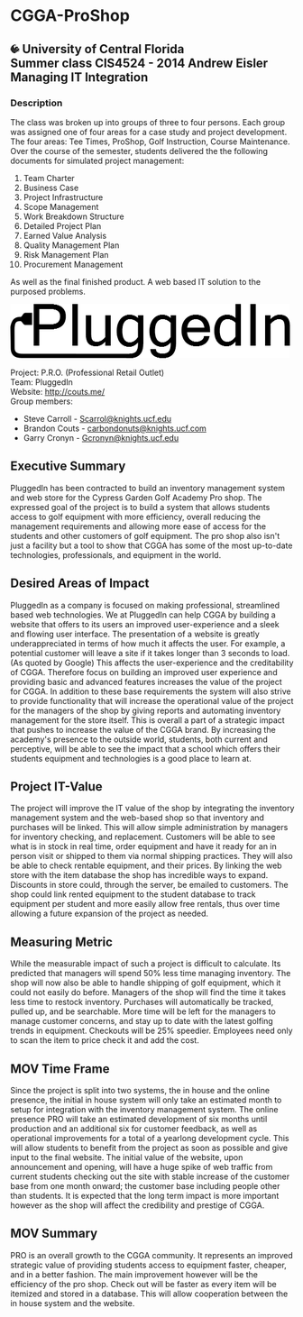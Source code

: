 CGGA-ProShop
============
![alt text](https://github.com/CGGA-ProShop/Pro/raw/master/public/images/logos/pegasus-icon.png "UCF Pegasus") University of Central Florida<br>
Summer class CIS4524 - 2014 Andrew Eisler
Managing IT Integration
-------------
<h3>Description</h3>
The class was broken up into groups of three to four persons. Each group was assigned one of four
areas for a case study and project development. The four areas: Tee Times, ProShop, Golf Instruction,
Course Maintenance. Over the course of the semester, students delivered the the following documents for
simulated project management:

1. Team Charter
2. Business Case
3. Project Infrastructure
4. Scope Management
5. Work Breakdown Structure
6. Detailed Project Plan
7. Earned Value Analysis
8. Quality Management Plan
9. Risk Management Plan
10. Procurement Management

As well as the final finished product. A web based IT solution to the purposed problems.

![Picture](https://github.com/CGGA-ProShop/Pro/raw/master/public/images/logos/pluggedIn-logo.png)

Project: P.R.O. (Professional Retail Outlet)<br>
Team: PluggedIn<br>
Website: http://couts.me/<br>
Group members:
* Steve Carroll - Scarrol@knights.ucf.edu
* Brandon Couts - carbondonuts@knights.ucf.com
* Garry Cronyn - Gcronyn@knights.ucf.edu

Executive Summary
--------------
PluggedIn has been contracted to build an inventory management system and web store for the Cypress Garden Golf Academy Pro shop. The expressed goal of the project is to build a system that allows students access to golf equipment with more efficiency, overall reducing the management requirements and allowing more ease of access for the students and other customers of golf equipment. The pro shop also isn't just a facility but a tool to show that CGGA has some of the most up-to-date technologies, professionals, and equipment in the world.

Desired Areas of Impact
--------------
PluggedIn as a company is focused on making professional, streamlined based web technologies. We at PluggedIn can help CGGA by building a website that offers to its users an improved user-experience and a sleek and flowing user interface. The presentation of a website is greatly underappreciated in terms of how much it affects the user. For example, a potential customer will leave a site if it takes longer than 3 seconds to load. (As quoted by Google) This affects the user-experience and the creditability of CGGA. Therefore focus on building an improved user experience and providing basic and advanced features increases the value of the project for CGGA. In addition to these base requirements the system will also strive to provide functionality that will increase the operational value of the project for the managers of the shop by giving reports and automating inventory management for the store itself. This is overall a part of a strategic impact that pushes to increase the value of the CGGA brand. By increasing the academy's presence to the outside world, students, both current and perceptive, will be able to see the impact that a school which offers their students equipment and technologies is a good place to learn at.

Project IT-Value
-------------
The project will improve the IT value of the shop by integrating the inventory management system and the web-based shop so that inventory and purchases will be linked. This will allow simple administration by managers for inventory checking, and replacement. Customers will be able to see what is in stock in real time, order equipment and have it ready for an in person visit or shipped to them via normal shipping practices. They will also be able to check rentable equipment, and their prices. By linking the web store with the item database the shop has incredible ways to expand. Discounts in store could, through the server, be emailed to customers. The shop could link rented equipment to the student database to track equipment per student and more easily allow free rentals, thus over time allowing a future expansion of the project as needed.

Measuring Metric
-------------
While the measurable impact of such a project is difficult to calculate. Its predicted that managers will spend 50% less time managing inventory. The shop will now also be able to handle shipping of golf equipment, which it could not easily do before.  Managers of the shop will find the time it takes less time to restock inventory. Purchases will automatically be tracked, pulled up, and be searchable. More time will be left for the managers to manage customer concerns, and stay up to date with the latest golfing trends in equipment. Checkouts will be 25% speedier. Employees need only to scan the item to price check it and add the cost.

MOV Time Frame
-------------
Since the project is split into two systems, the in house and the online presence, the initial in house system will only take an estimated month to setup for integration with the inventory management system. The online presence PRO will take an estimated development of six months until production and an additional six for customer feedback, as well as operational improvements for a total of a yearlong development cycle. This will allow students to benefit from the project as soon as possible and give input to the final website. The initial value of the website, upon announcement and opening, will have a huge spike of web traffic from current students checking out the site with stable increase of the customer base from one month onward; the customer base including people other than students. It is expected that the long term impact is more important however as the shop will affect the credibility and prestige of CGGA.

MOV Summary
-------------
PRO is an overall growth to the CGGA community. It represents an improved strategic value of providing students access to equipment faster, cheaper, and in a better fashion. The main improvement however will be the efficiency of the pro shop. Check out will be faster as every item will be itemized and stored in a database. This will allow cooperation between the in house system and the website.